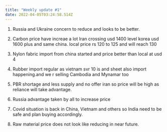```yaml
---
title: "Weekly update #1"
date: 2022-04-05T03:24:58.514Z
---
```


1. Russia and Ukraine concern to reduce and looks to be better.

2. Carbon price have increae a lot Iran crossing usd 1400 level korea usd 1600 plus and same china. local price rs 120 to 125 and will reach 130

3. Nylon fabric import from china started and price better than local at usd 4

4. Rubber import regular as vietnam svr 10 is and sheet also import happening.and we r selling Cambodia and Mynamar too

5. PBR shortage and less supply and no offer iran so price will be high as reliance will take advantage.

6. Russia advantage taken by all to increase price

7. Covid situation is back in China, Vietnam and others so India need to be safe and plan buying accordingly.

8. Raw material price does not look like reducing in near future.
